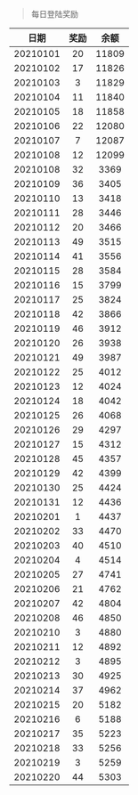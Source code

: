 > 每日登陆奖励


| 日期 |  奖励 | 余额 | 
|:----:|:----:|:----:|
| 20210101 | 20 | 11809 |
| 20210102 | 17 | 11826 |
| 20210103 | 3 | 11829 |
| 20210104 | 11 | 11840 |
| 20210105 | 18 | 11858 |
| 20210106 | 22 | 12080 |
| 20210107 | 7  | 12087 |
| 20210108 |12  | 12099 |
| 20210108 |32  | 3369 |
| 20210109 |36  | 3405 |
| 20210110 |13  | 3418 |
| 20210111 |28  | 3446 |
| 20210112 |20  | 3466 |
| 20210113 |49  | 3515 |
| 20210114 |41  | 3556 |
| 20210115 |28  | 3584 |
| 20210116 |15  | 3799 |
| 20210117 |25  | 3824 |
| 20210118 |42  | 3866 |
| 20210119 |46  | 3912 |
| 20210120 |26  | 3938 |
| 20210121 |49  | 3987 |
| 20210122 |25  | 4012 |
| 20210123 |12  | 4024 |
| 20210124 |18  | 4042 |
| 20210125 |26  | 4068 |
| 20210126 |29  | 4297 |
| 20210127 |15  | 4312 |
| 20210128 |45  | 4357 |
| 20210129 |42  | 4399 |
| 20210130 |25  | 4424 |
| 20210131 |12  | 4436 |
| 20210201 |1  | 4437 |
| 20210202 |33  | 4470 |
| 20210203 |40  | 4510 |
| 20210204 |4  | 4514 |
| 20210205 |27  | 4741 |
| 20210206 |21  | 4762 |
| 20210207 |42  | 4804 |
| 20210208 |46  | 4850 |
| 20210210 |3  | 4880 |
| 20210211 |12  | 4892 |
| 20210212 |3  | 4895 |
| 20210213 |30  | 4925 |
| 20210214 |37  | 4962 |
| 20210215 |20  | 5182 |
| 20210216 |6  | 5188 |
| 20210217 |35  | 5223 |
| 20210218 |33  | 5256 |
| 20210219 |3  | 5259 |
| 20210220 |44  | 5303 |
